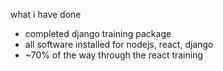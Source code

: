 what i have done

* completed django training package
* all software installed for nodejs, react, django
* ~70% of the way through the react training